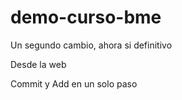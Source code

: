 # demo-curso-bme

Un segundo cambio, ahora si definitivo

Desde la web

Commit y Add en un solo paso